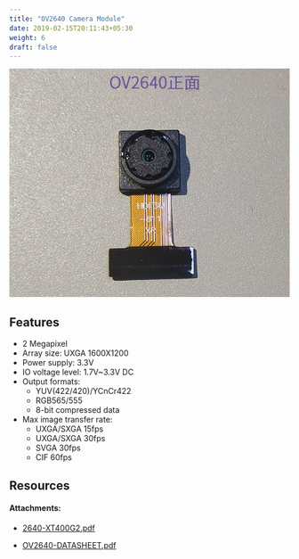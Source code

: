 ```yaml
---
title: "OV2640 Camera Module"
date: 2019-02-15T20:11:43+05:30
weight: 6
draft: false
---
```


![ov2640](/hardware-overview/OV2640-camera/images/ov2640.jpg "OV2640 module")

## Features

+ 2 Megapixel
+ Array size: UXGA 1600X1200
+ Power supply: 3.3V
+ IO voltage level: 1.7V~3.3V DC
+ Output formats:
    - YUV(422/420)/YCnCr422
    - RGB565/555
    - 8-bit compressed data
+ Max image transfer rate:
    - UXGA/SXGA 15fps
    - UXGA/SXGA 30fps
    - SVGA 30fps
    - CIF 60fps

## Resources

#### Attachments:
+ [2640-XT400G2.pdf](http://dl.sipeed.com/MAIX/HDK/Chip_DS/2640-XT400G2.pdf)

+ [OV2640-DATASHEET.pdf](http://dl.sipeed.com/MAIX/HDK/Chip_DS/OV2640-DATASHEET.pdf)